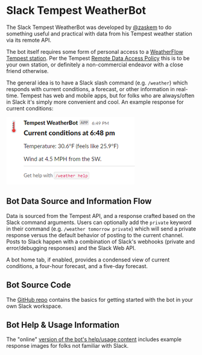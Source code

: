 # Slack Tempest WeatherBot
The Slack Tempest WeatherBot was developed by [@zaskem](https://github.com/zaskem) to do something useful and practical with data from his Tempest weather station via its remote API. 

The bot itself requires some form of personal access to a [WeatherFlow Tempest station](https://weatherflow.com/tempest-weather-system/). Per the Tempest [Remote Data Access Policy](https://weatherflow.github.io/Tempest/api/remote-developer-policy.html) this is to be your own station, or definitely a non-commercial endeavor with a close friend otherwise.

The general idea is to have a Slack slash command (e.g. `/weather`) which responds with current conditions, a forecast, or other information in real-time. Tempest has web and mobile apps, but for folks who are always/often in Slack it's simply more convenient and cool. An example response for current conditions:

![example response for current conditions](https://github.com/zaskem/slackbot-tempestweather/blob/gh-pages/images/current.png?raw=true)

## Bot Data Source and Information Flow
Data is sourced from the Tempest API, and a response crafted based on the Slack command arguments. Users can optionally add the `private` keyword in their command (e.g. `/weather tomorrow private`) which will send a private response versus the default behavior of posting to the current channel. Posts to Slack happen with a combination of Slack's webhooks (private and error/debugging responses) and the Slack Web API.

A bot home tab, if enabled, provides a condensed view of current conditions, a four-hour forecast, and a five-day forecast.

## Bot Source Code
The [GitHub repo](https://github.com/zaskem/slackbot-tempestweather) contains the basics for getting started with the bot in your own Slack workspace.

## Bot Help & Usage Information
The "online" [version of the bot's help/usage content](help.md) includes example response images for folks not familiar with Slack.